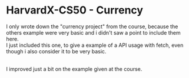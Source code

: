 # HarvardX-CS50 - Currency
I only wrote down the "currency project" from the course, because the others example were very basic and i didn't saw a point to include them here.<br/>
I just included this one, to give a example of a API usage with fetch, even though i also consider it to be very basic.<br/><br/>

I improved just a bit on the example given at the course.<br/>

